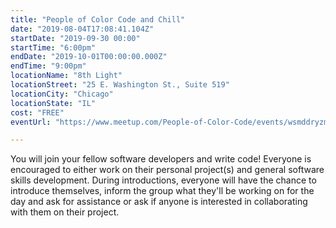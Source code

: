 ```yaml
---
title: "People of Color Code and Chill"
date: "2019-08-04T17:08:41.104Z"
startDate: "2019-09-30 00:00"
startTime: "6:00pm"
endDate: "2019-10-01T00:00:00.000Z"
endTime: "9:00pm"
locationName: "8th Light"
locationStreet: "25 E. Washington St., Suite 519"
locationCity: "Chicago"
locationState: "IL"
cost: "FREE"
eventUrl: "https://www.meetup.com/People-of-Color-Code/events/wsmddryzmbnc/"

---
```


You will join your fellow software developers and write code! Everyone is encouraged to either work on their personal project(s) and general software skills development. During introductions, everyone will have the chance to introduce themselves, inform the group what they'll be working on for the day and ask for assistance or ask if anyone is interested in collaborating with them on their project.

